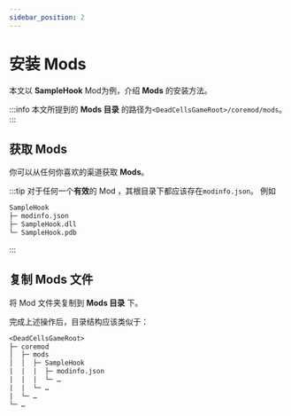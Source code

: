 ```yaml
---
sidebar_position: 2
---
```


# 安装 Mods

本文以 **SampleHook** Mod为例，介绍 **Mods** 的安装方法。

:::info
本文所提到的 **Mods 目录** 的路径为`<DeadCellsGameRoot>/coremod/mods`。
:::

## 获取 Mods

你可以从任何你喜欢的渠道获取 **Mods**。

:::tip
对于任何一个**有效**的 Mod ，其根目录下都应该存在`modinfo.json`。
例如

```txt
SampleHook
├─ modinfo.json
├─ SampleHook.dll
└─ SampleHook.pdb
```

:::

## 复制 Mods 文件

将 Mod 文件夹复制到 **Mods 目录** 下。

完成上述操作后，目录结构应该类似于：

```txt
<DeadCellsGameRoot>
├─ coremod
│  ├─ mods
│  │  ├─ SampleHook
|  |  |  ├─ modinfo.json
|  |  |  └─ …
|  |  └─ …
|  └─ …
└─ …
```
